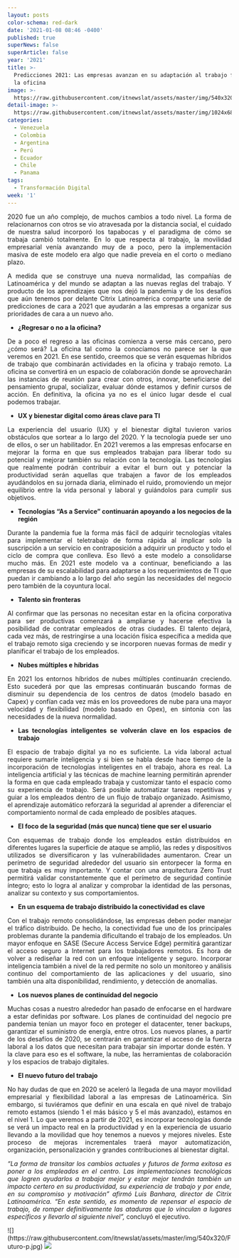 ```yaml
---
layout: posts
color-schema: red-dark
date: '2021-01-08 08:46 -0400'
published: true
superNews: false
superArticle: false
year: '2021'
title: >-
  Predicciones 2021: Las empresas avanzan en su adaptación al trabajo fuera de
  la oficina
image: >-
  https://raw.githubusercontent.com/itnewslat/assets/master/img/540x320/Futuro-p.jpg
detail-image: >-
  https://raw.githubusercontent.com/itnewslat/assets/master/img/1024x680/Futuro-g.jpg
categories:
  - Venezuela
  - Colombia
  - Argentina
  - Perú
  - Ecuador
  - Chile
  - Panama
tags:
  - Transformación Digital
week: '1'
---
```

<p style="text-align: justify;">2020 fue un año complejo, de muchos cambios a todo nivel. La forma de relacionarnos con otros se vio atravesada por la distancia social, el cuidado de nuestra salud incorporó los tapabocas y el paradigma de cómo se trabaja cambió totalmente. En lo que respecta al trabajo, la movilidad empresarial venía avanzando muy de a poco, pero la implementación masiva de este modelo era algo que nadie preveía en el corto o mediano plazo.</p>
<p style="text-align: justify;">A medida que se construye una nueva normalidad, las compañías de Latinoamérica y del mundo se adaptan a las nuevas reglas del trabajo. Y producto de los aprendizajes que nos dejó la pandemia y de los desafíos que aún tenemos por delante Citrix Latinoamérica comparte una serie de predicciones de cara a 2021 que ayudarán a las empresas a organizar sus prioridades de cara a un nuevo año.</p>

<ul style="list-style-type: disc; text-align: justify;">
	<li><strong>¿Regresar o no a la oficina?</strong></li>
</ul>
<p style="text-align: justify;">De a poco el regreso a las oficinas comienza a verse más cercano, pero ¿cómo será? La oficina tal como la conocíamos no parece ser la que veremos en 2021. En ese sentido, creemos que se verán esquemas híbridos de trabajo que combinarán actividades en la oficina y trabajo remoto. La oficina se convertirá en un espacio de colaboración donde se aprovecharán las instancias de reunión para crear con otros, innovar, beneficiarse del pensamiento grupal, socializar, evaluar dónde estamos y definir cursos de acción. En definitiva, la oficina ya no es el único lugar desde el cual podemos trabajar.</p>

<ul style="list-style-type: disc; text-align: justify;">
	<li><strong>UX y bienestar digital como áreas clave para TI</strong></li>
</ul>
<p style="text-align: justify;">La experiencia del usuario (UX) y el bienestar digital tuvieron varios obstáculos que sortear a lo largo del 2020. Y la tecnología puede ser uno de ellos, o ser un habilitador. En 2021 veremos a las empresas enfocarse en mejorar la forma en que sus empleados trabajan para liberar todo su potencial y mejorar también su relación con la tecnología. Las tecnologías que realmente podrán contribuir a evitar el burn out y potenciar la productividad serán aquellas que trabajen a favor de los empleados ayudándolos en su jornada diaria, eliminado el ruido, promoviendo un mejor equilibrio entre la vida personal y laboral y guiándolos para cumplir sus objetivos.</p>

<ul style="list-style-type: disc; text-align: justify;">
	<li><strong>Tecnologías “As a Service” continuarán apoyando a los negocios de la región</strong></li>
</ul>
<p style="text-align: justify;">Durante la pandemia fue la forma más fácil de adquirir tecnologías vitales para implementar el teletrabajo de forma rápida al implicar solo la suscripción a un servicio en contraposición a adquirir un producto y todo el ciclo de compra que conlleva. Eso llevó a este modelo a consolidarse mucho más. En 2021 este modelo va a continuar, beneficiando a las empresas de su escalabilidad para adaptarse a los requerimientos de TI que puedan ir cambiando a lo largo del año según las necesidades del negocio pero también de la coyuntura local.</p>

<ul style="list-style-type: disc; text-align: justify;">
	<li><strong>Talento sin fronteras</strong></li>
</ul>
<p style="text-align: justify;">Al confirmar que las personas no necesitan estar en la oficina corporativa para ser productivas comenzará a ampliarse y hacerse efectiva la posibilidad de contratar empleados de otras ciudades. El talento dejará, cada vez más, de restringirse a una locación física específica a medida que el trabajo remoto siga creciendo y se incorporen nuevas formas de medir y planificar el trabajo de los empleados.</p>

<ul style="list-style-type: disc; text-align: justify;">
	<li><strong>Nubes múltiples e híbridas</strong></li>
</ul>
<p style="text-align: justify;">En 2021 los entornos híbridos de nubes múltiples continuarán creciendo. Esto sucederá por que las empresas continuarán buscando formas de disminuir su dependencia de los centros de datos (modelo basado en Capex) y confían cada vez más en los proveedores de nube para una mayor velocidad y flexibilidad (modelo basado en Opex), en sintonía con las necesidades de la nueva normalidad.</p>

<ul style="list-style-type: disc; text-align: justify;">
	<li><strong>Las tecnologías inteligentes se volverán clave en los espacios de trabajo</strong></li>
</ul>
<p style="text-align: justify;">El espacio de trabajo digital ya no es suficiente. La vida laboral actual requiere sumarle inteligencia y si bien se habla desde hace tiempo de la incorporación de tecnologías inteligentes en el trabajo, ahora es real. La inteligencia artificial y las técnicas de machine learning permitirán aprender la forma en que cada empleado trabaja y customizar tanto el espacio como su experiencia de trabajo. Será posible automatizar tareas repetitivas y guiar a los empleados dentro de un flujo de trabajo organizado. Asimismo, el aprendizaje automático reforzará la seguridad al aprender a diferenciar el comportamiento normal de cada empleado de posibles ataques.</p>

<ul style="list-style-type: disc; text-align: justify;">
	<li><strong>El foco de la seguridad (más que nunca) tiene que ser el usuario</strong></li>
</ul>
<p style="text-align: justify;">Con esquemas de trabajo donde los empleados están distribuidos en diferentes lugares la superficie de ataque se amplió, las redes y dispositivos utilizados se diversificaron y las vulnerabilidades aumentaron. Crear un perímetro de seguridad alrededor del usuario sin entorpecer la forma en que trabaja es muy importante. Y contar con una arquitectura Zero Trust permitirá validar constantemente que el perímetro de seguridad continúe íntegro; esto lo logra al analizar y comprobar la identidad de las personas, analizar su contexto y sus comportamientos.</p>

<ul style="list-style-type: disc; text-align: justify;">
	<li><strong>En un esquema de trabajo distribuido la conectividad es clave</strong></li>
</ul>
<p style="text-align: justify;">Con el trabajo remoto consolidándose, las empresas deben poder manejar el tráfico distribuido. De hecho, la conectividad fue uno de los principales problemas durante la pandemia dificultando el trabajo de los empleados. Un mayor enfoque en SASE (Secure Access Service Edge) permitirá garantizar el acceso seguro a Internet para los trabajadores remotos. Es hora de volver a rediseñar la red con un enfoque inteligente y seguro. Incorporar inteligencia también a nivel de la red permite no solo un monitoreo y análisis continuo del comportamiento de las aplicaciones y del usuario, sino también una alta disponibilidad, rendimiento, y detección de anomalías.</p>

<ul style="list-style-type: disc; text-align: justify;">
	<li><strong>Los nuevos planes de continuidad del negocio</strong></li>
</ul>
<p style="text-align: justify;">Muchas cosas a nuestro alrededor han pasado de enfocarse en el hardware a estar definidas por software. Los planes de continuidad del negocio pre pandemia tenían un mayor foco en proteger el datacenter, tener backups, garantizar el suministro de energía, entre otros. Los nuevos planes, a partir de los desafíos de 2020, se centrarán en garantizar el acceso de la fuerza laboral a los datos que necesitan para trabajar sin importar donde estén. Y la clave para eso es el software, la nube, las herramientas de colaboración y los espacios de trabajo digitales.</p>

<ul style="list-style-type: disc; text-align: justify;">
	<li><strong>El nuevo futuro del trabajo</strong></li>
</ul>
<p style="text-align: justify;">No hay dudas de que en 2020 se aceleró la llegada de una mayor movilidad empresarial y flexibilidad laboral a las empresas de Latinoamérica. Sin embargo, si tuviéramos que definir en una escala en qué nivel de trabajo remoto estamos (siendo 1 el más básico y 5 el más avanzado), estamos en el nivel 1. Lo que veremos a partir de 2021, es incorporar tecnologías donde se verá un impacto real en la productividad y en la experiencia de usuario llevando a la movilidad que hoy tenemos a nuevos y mejores niveles. Este proceso de mejoras incrementales traerá mayor automatización, organización, personalización y grandes contribuciones al bienestar digital.</p>
<p style="text-align: justify;"><em>“La forma de transitar los cambios actuales y futuros de forma exitosa es poner a los empleados en el centro. Las implementaciones tecnológicas que logren ayudarlos a trabajar mejor y estar mejor tendrán también un impacto certero en su productividad, su experiencia de trabajo y por ende, en su compromiso y motivación” afirmó Luis Banhara, director de Citrix Latinoamérica. “En este sentido, es momento de repensar el espacio de trabajo, de romper definitivamente las ataduras que lo vinculan a lugares específicos y llevarlo al siguiente nivel”, </em>concluyó el ejecutivo.</p>
![](https://raw.githubusercontent.com/itnewslat/assets/master/img/540x320/Futuro-p.jpg)

<img src="https://tracker.metricool.com/c3po.jpg?hash=56f88a41e39ab42c063cc51676587a04"/>